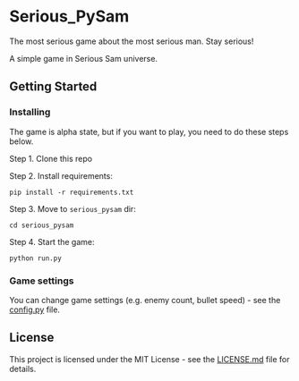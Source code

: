 # Serious_PySam
The most serious game about the most serious man. Stay serious!

A simple game in Serious Sam universe.

## Getting Started

### Installing
The game is alpha state, but if you want to play, you need to do these steps below.

Step 1. Clone this repo

Step 2. Install requirements:
```
pip install -r requirements.txt
```

Step 3. Move to `serious_pysam` dir:
```
cd serious_pysam
```

Step 4. Start the game:
```
python run.py
```

### Game settings
You can change game settings (e.g. enemy count, bullet speed) - see the [config.py](serious_pysam/config.py) file.

## License

This project is licensed under the MIT License - see the [LICENSE.md](LICENSE.md) file for details.
